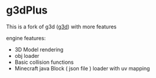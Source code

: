 # g3dPlus 

This is a fork of g3d ([g3d](https://github.com/groverburger/g3d)) with more features 

engine features:

- 3D Model rendering
- obj loader
- Basic collision functions
- Minecraft java Block ( json file ) loader with uv mapping

